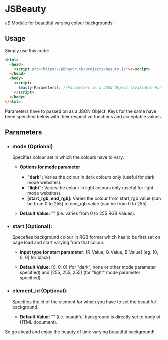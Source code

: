 # JSBeauty

JS Module for beautiful varying colour backgrounds!

## Usage

Simply use this code:

```html
<html>
  <head>
    <script src="https://abhaytr.tk/projects/beauty.js"></script>
  </head>
  <body>
    <script>
      Beauty(Parameters); //Parameters is a JSON Object (Available Parameters Specified Below)
    </script>
  </body>
</html>
```
Parameters have to passed on as a JSON Object. Keys for the same have been specified below with their respective functions and acceptable values.

## Parameters
- ### mode (Optional)
  
  Specifies colour set in which the colours have to vary.
  
  - **Options for mode parameter**
    - **"dark":** Varies the colour in dark colours only (useful for dark mode websites).
    - **"light":** Varies the colour in light colours only (useful for light mode websites).
    - **[start_rgb, end_rgb]:** Varies the colour from start_rgb value (can be from 0 to 255) to end_rgb value (can be from 0 to 255).
  
  - **Default Value:** "" (i.e. varies from 0 to 255 RGB Values).

- ### start (Optional):
  
  Specefies background colour in RGB format which has to be first set on page load and start varying from that colour.
  
  - **Input type for start parameter:** [R_Value, G_Value, B_Value] (eg. [0, 0, 0] for black).
  
  - **Default Value:** [0, 0, 0] (for "dark", none or other mode parameter specified) and [255, 255, 255] (for "light" mode parameter specified).

- ### element_id (Optional):
  
  Specifies the id of the element for which you have to set the beautiful background.
  
  - **Default Value:** "" (i.e. beautiful background is directly set to body of HTML document).

So go ahead and enjoy the beauty of time varying beautiful background!
